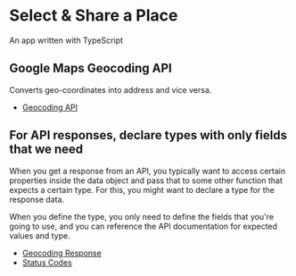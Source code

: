 # Select & Share a Place

An app written with TypeScript

## Google Maps Geocoding API

Converts geo-coordinates into address and vice versa.

- [Geocoding API](https://developers.google.com/maps/documentation/geocoding/start)

## For API responses, declare types with only fields that we need

When you get a response from an API, you typically want to access certain properties inside the data object and pass that to some other function that expects a certain type. For this, you might want to declare a type for the response data.

When you define the type, you only need to define the fields that you're going to use, and you can reference the API documentation for expected values and type.

- [Geocoding Response](https://developers.google.com/maps/documentation/geocoding/intro#GeocodingResponses)
- [Status Codes](https://developers.google.com/maps/documentation/geocoding/intro#StatusCodes)

```ts
```
